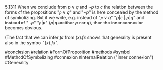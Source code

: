 5.1311 When we conclude from $p \lor q$ and $¬p$ to $q$ the relation between the forms of the propositions "$p \lor q$" and "$¬ p$" is here concealed by the method of symbolizing. But if we write, e.g. instead of "$p \lor q$" "$p|q.|.p|q$" and instead of "$¬p$" "$p|p$" ($p|q$=neither $p$ nor $q$), then the inner connexion becomes obvious.

(The fact that we can infer $fa$ from $(x).fx$ shows that generality is present also in the symbol "$(x).fx$".

#conclusion #relation #FormOfProposition #methods #symbol #MethodOfSymbolizing #connexion #InternalRelation ("inner connexion") #Generality 